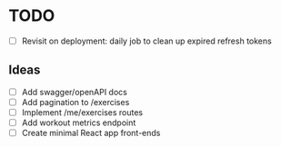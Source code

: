 # TODO

- [ ] Revisit on deployment: daily job to clean up expired refresh tokens

## Ideas

- [ ] Add swagger/openAPI docs
- [ ] Add pagination to /exercises
- [ ] Implement /me/exercises routes
- [ ] Add workout metrics endpoint
- [ ] Create minimal React app front-ends
